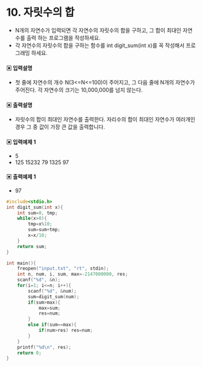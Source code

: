 # 10. 자릿수의 합
* N개의 자연수가 입력되면 각 자연수의 자릿수의 합을 구하고, 그 합이 최대인 자연수를 출력
하는 프로그램을 작성하세요. 
* 각 자연수의 자릿수의 합을 구하는 함수를 int digit_sum(int x)를
꼭 작성해서 프로그래밍 하세요.
#### ▣ 입력설명
* 첫 줄에 자연수의 개수 N(3<=N<=100)이 주어지고, 그 다음 줄에 N개의 자연수가 주어진다.
각 자연수의 크기는 10,000,000를 넘지 않는다.
#### ▣ 출력설명
* 자릿수의 합이 최대인 자연수를 출력한다. 자리수의 합이 최대인 자연수가 여러개인 경우 그
중 값이 가장 큰 값을 출력합니다.
#### ▣ 입력예제 1
* 5
* 125 15232 79 1325 97
#### ▣ 출력예제 1
* 97


```c++
#include<stdio.h>
int digit_sum(int x){
	int sum=0, tmp;
	while(x>0){
		tmp=x%10;
		sum=sum+tmp;
		x=x/10;
	}
	return sum;
}

int main(){
	freopen("input.txt", "rt", stdin);
	int n, num, i, sum, max=-2147000000, res;
	scanf("%d", &n);
	for(i=1; i<=n; i++){
		scanf("%d", &num);
		sum=digit_sum(num);
		if(sum>max){
			max=sum;
			res=num;
		}
		else if(sum==max){
			if(num>res) res=num;
		}
	}
	printf("%d\n", res);
	return 0;
}
```
